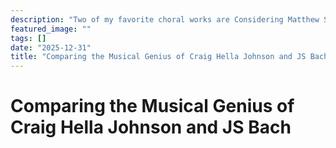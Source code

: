 ```yaml
---
description: "Two of my favorite choral works are Considering Matthew Shepard and the St. Matthew Passion. Unsurprisingly, there are many similarities to these two works"
featured_image: ""
tags: []
date: "2025-12-31"
title: "Comparing the Musical Genius of Craig Hella Johnson and JS Bach"
---
```


# Comparing the Musical Genius of Craig Hella Johnson and JS Bach